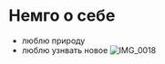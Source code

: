 # Немго о себе
- люблю природу
- люблю узнвать новое
![IMG_0018](https://github.com/Vitaliy-1972/My-portfolio/assets/159711451/9f20f545-2a1a-498b-8305-bf75ad1ec07e)
